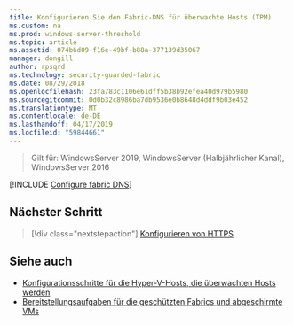 ```yaml
---
title: Konfigurieren Sie den Fabric-DNS für überwachte Hosts (TPM)
ms.custom: na
ms.prod: windows-server-threshold
ms.topic: article
ms.assetid: 074b6d09-f16e-49bf-b88a-377139d35067
manager: dongill
author: rpsqrd
ms.technology: security-guarded-fabric
ms.date: 08/29/2018
ms.openlocfilehash: 23fa783c1106e61dff5b38b92efea40d979b5980
ms.sourcegitcommit: 0d0b32c8986ba7db9536e0b8648d4ddf9b03e452
ms.translationtype: MT
ms.contentlocale: de-DE
ms.lasthandoff: 04/17/2019
ms.locfileid: "59844661"
---
```

>Gilt für: WindowsServer 2019, WindowsServer (Halbjährlicher Kanal), WindowsServer 2016

[!INCLUDE [Configure fabric DNS](../../../includes/guarded-fabric-configure-fabric-dns.md)] 

## <a name="next-step"></a>Nächster Schritt

>[!div class="nextstepaction"]
[Konfigurieren von HTTPS](guarded-fabric-configure-hgs-https.md)

## <a name="see-also"></a>Siehe auch

- [Konfigurationsschritte für die Hyper-V-Hosts, die überwachten Hosts werden](guarded-fabric-configure-hgs-with-authorized-hyper-v-hosts.md)
- [Bereitstellungsaufgaben für die geschützten Fabrics und abgeschirmte VMs](guarded-fabric-deploying-hgs-overview.md#deployment-tasks-for-guarded-fabrics-and-shielded-vms)
